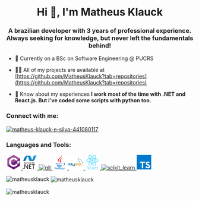 <h1 align="center">Hi 👋, I'm Matheus Klauck</h1>
<h3 align="center">A brazilian developer with 3 years of professional experience. Always seeking for knowledge, but never left the fundamentals behind!</h3>

- 🌱 Currently on a BSc on Software Engineering @ PUCRS

- 👨‍💻 All of my projects are available at [https://github.com/MatheusKlauck?tab=repositories](https://github.com/MatheusKlauck?tab=repositories)

- 📄 Know about my experiences **I work most of the time with .NET and React.js. But i've coded some scripts with python too.**

<h3 align="left">Connect with me:</h3>
<p align="left">
<a href="https://linkedin.com/in/matheus-klauck-e-silva-441080117" target="blank"><img align="center" src="https://raw.githubusercontent.com/rahuldkjain/github-profile-readme-generator/master/src/images/icons/Social/linked-in-alt.svg" alt="matheus-klauck-e-silva-441080117" height="30" width="40" /></a>
</p>

<h3 align="left">Languages and Tools:</h3>
<p align="left"> <a href="https://www.w3schools.com/cs/" target="_blank" rel="noreferrer"> <img src="https://raw.githubusercontent.com/devicons/devicon/master/icons/csharp/csharp-original.svg" alt="csharp" width="40" height="40"/> </a> <a href="https://dotnet.microsoft.com/" target="_blank" rel="noreferrer"> <img src="https://raw.githubusercontent.com/devicons/devicon/master/icons/dot-net/dot-net-original-wordmark.svg" alt="dotnet" width="40" height="40"/> </a> <a href="https://git-scm.com/" target="_blank" rel="noreferrer"> <img src="https://www.vectorlogo.zone/logos/git-scm/git-scm-icon.svg" alt="git" width="40" height="40"/> </a> <a href="https://www.java.com" target="_blank" rel="noreferrer"> <img src="https://raw.githubusercontent.com/devicons/devicon/master/icons/java/java-original.svg" alt="java" width="40" height="40"/> </a> <a href="https://www.mysql.com/" target="_blank" rel="noreferrer"> <img src="https://raw.githubusercontent.com/devicons/devicon/master/icons/mysql/mysql-original-wordmark.svg" alt="mysql" width="40" height="40"/> </a> <a href="https://reactjs.org/" target="_blank" rel="noreferrer"> <img src="https://raw.githubusercontent.com/devicons/devicon/master/icons/react/react-original-wordmark.svg" alt="react" width="40" height="40"/> </a> <a href="https://scikit-learn.org/" target="_blank" rel="noreferrer"> <img src="https://upload.wikimedia.org/wikipedia/commons/0/05/Scikit_learn_logo_small.svg" alt="scikit_learn" width="40" height="40"/> </a> <a href="https://www.typescriptlang.org/" target="_blank" rel="noreferrer"> <img src="https://raw.githubusercontent.com/devicons/devicon/master/icons/typescript/typescript-original.svg" alt="typescript" width="40" height="40"/> </a> </p>

<p><img align="left" src="https://github-readme-stats.vercel.app/api/top-langs?username=matheusklauck&show_icons=true&locale=en&layout=compact" alt="matheusklauck" /></p>

<p>&nbsp;<img align="center" src="https://github-readme-stats.vercel.app/api?username=matheusklauck&show_icons=true&theme=dark&locale=en" alt="matheusklauck" /></p>

<p><img align="center" src="https://github-readme-streak-stats.herokuapp.com/?user=matheusklauck&theme=dark" alt="matheusklauck" /></p>
